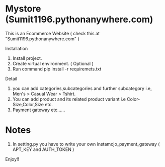 # Mystore (Sumit1196.pythonanywhere.com)
This is an Ecommerce Website ( check this at "Sumit1196.pythonanywhere.com" )

Installation
1. Install project.
2. Create virtual environment. ( Optional )
3. Run command pip install -r requiremets.txt

Detail
1. you can add categories,subcategories and further subcategory i.e, Men's > Casual Wear > Tshirt.
2. You can add product and its related product variant i.e Color-Size,Color,Size etc.
3. Payment gateway etc......

# Notes
1. In setting.py you have to write your own instamojo_payment_gateway ( APT_KEY and AUTH_TOKEN )

Enjoy!!
